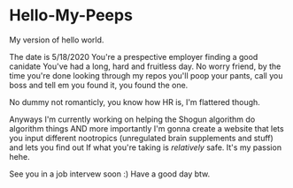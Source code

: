 # Hello-My-Peeps
My version of hello world. 

The date is 5/18/2020
You're a prespective employer finding a good canidate
You've had a long, hard and fruitless day. No worry friend, by the time you're done looking through my repos you'll 
poop your pants, call you boss and tell em you found it, you found the one. 

No dummy not romanticly, you know how HR is, I'm flattered though. 

Anyways I'm currently working on helping the Shogun algorithm do algorithm things AND more importantly
I'm gonna create a website that lets you input different nootropics (unregulated brain supplements and stuff) and lets you find out
If what you're taking is *relatively* safe. It's my passion hehe. 

See you in a job intervew soon :) Have a good day btw. 
